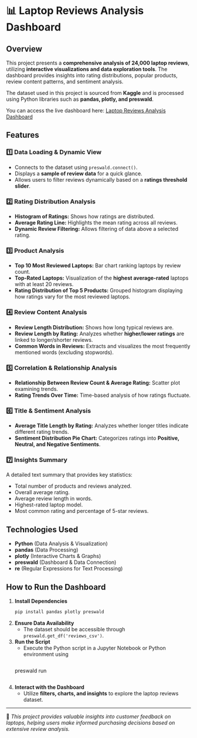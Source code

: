 # 📊 Laptop Reviews Analysis Dashboard

## Overview
This project presents a **comprehensive analysis of 24,000 laptop reviews**, utilizing **interactive visualizations and data exploration tools**. The dashboard provides insights into rating distributions, popular products, review content patterns, and sentiment analysis.

The dataset used in this project is sourced from **Kaggle** and is processed using Python libraries such as **pandas, plotly, and preswald**.

You can access the live dashboard here: [Laptop Reviews Analysis Dashboard](https://laptop-reviews-analysis-project-946230-vxem2hz4-ndjz2ws6la-ue.a.run.app/)

## Features
### 1️⃣ **Data Loading & Dynamic View**
- Connects to the dataset using `preswald.connect()`.
- Displays a **sample of review data** for a quick glance.
- Allows users to filter reviews dynamically based on a **ratings threshold slider**.

### 2️⃣ **Rating Distribution Analysis**
- **Histogram of Ratings:** Shows how ratings are distributed.
- **Average Rating Line:** Highlights the mean rating across all reviews.
- **Dynamic Review Filtering:** Allows filtering of data above a selected rating.

### 3️⃣ **Product Analysis**
- **Top 10 Most Reviewed Laptops:** Bar chart ranking laptops by review count.
- **Top-Rated Laptops:** Visualization of the **highest average-rated** laptops with at least 20 reviews.
- **Rating Distribution of Top 5 Products:** Grouped histogram displaying how ratings vary for the most reviewed laptops.

### 4️⃣ **Review Content Analysis**
- **Review Length Distribution:** Shows how long typical reviews are.
- **Review Length by Rating:** Analyzes whether **higher/lower ratings** are linked to longer/shorter reviews.
- **Common Words in Reviews:** Extracts and visualizes the most frequently mentioned words (excluding stopwords).

### 5️⃣ **Correlation & Relationship Analysis**
- **Relationship Between Review Count & Average Rating:** Scatter plot examining trends.
- **Rating Trends Over Time:** Time-based analysis of how ratings fluctuate.

### 6️⃣ **Title & Sentiment Analysis**
- **Average Title Length by Rating:** Analyzes whether longer titles indicate different rating trends.
- **Sentiment Distribution Pie Chart:** Categorizes ratings into **Positive, Neutral, and Negative Sentiments**.

### 7️⃣ **Insights Summary**
A detailed text summary that provides key statistics:
- Total number of products and reviews analyzed.
- Overall average rating.
- Average review length in words.
- Highest-rated laptop model.
- Most common rating and percentage of 5-star reviews.

## Technologies Used
- **Python** (Data Analysis & Visualization)
- **pandas** (Data Processing)
- **plotly** (Interactive Charts & Graphs)
- **preswald** (Dashboard & Data Connection)
- **re** (Regular Expressions for Text Processing)

## How to Run the Dashboard
1. **Install Dependencies**
   ```sh
   pip install pandas plotly preswald
   ```
2. **Ensure Data Availability**
   - The dataset should be accessible through `preswald.get_df('reviews_csv')`.
3. **Run the Script**
   - Execute the Python script in a Jupyter Notebook or Python environment using
     ```sh
   preswald run
   ```
4. **Interact with the Dashboard**
   - Utilize **filters, charts, and insights** to explore the laptop reviews dataset.

---
📌 *This project provides valuable insights into customer feedback on laptops, helping users make informed purchasing decisions based on extensive review analysis.*

